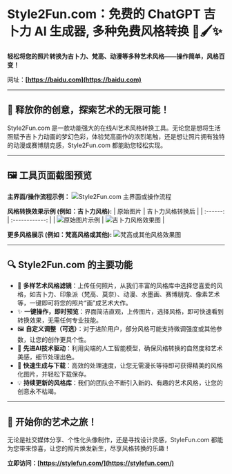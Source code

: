 # Style2Fun.com：免费的 ChatGPT 吉卜力 AI 生成器, 多种免费风格转换 🎨🖌️✨

**轻松将您的照片转换为吉卜力、梵高、动漫等多种艺术风格——操作简单，风格百变！**

网址：**[https://baidu.com](https://baidu.com)**

---

## 🌟 释放你的创意，探索艺术的无限可能！

Style2Fun.com 是一款功能强大的在线AI艺术风格转换工具。无论您是想将生活照赋予吉卜力动画的梦幻色彩，体验梵高画作的浓烈笔触，还是想让照片拥有独特的动漫或赛博朋克感，Style2Fun.com 都能助您轻松实现。

---

## 🖼️ 工具页面截图预览


**主界面/操作流程示例：**
![Style2Fun.com 主界面或操作流程](URL_TO_YOUR_IMAGE_1_HERE "Style2Fun.com 简洁的操作界面")

**风格转换效果示例 (例如：吉卜力风格):**
| 原始图片 | 吉卜力风格转换后 |
| :------: | :------------: |
| ![原始图片示例](URL_TO_YOUR_ORIGINAL_IMAGE_EXAMPLE_HERE "待转换的原始图片") | ![吉卜力风格效果图](URL_TO_YOUR_GHIBLI_STYLED_IMAGE_HERE "吉卜力风格转换效果") |

**更多风格展示 (例如：梵高风格或其他):**
![梵高或其他风格效果图](URL_TO_YOUR_ANOTHER_STYLED_IMAGE_HERE "梵高或其他艺术风格转换效果")

---

## 🔍 Style2Fun.com 的主要功能

*   🎨 **多样艺术风格滤镜**：上传任何照片，从我们丰富的风格库中选择您喜爱的风格，如吉卜力、印象派（梵高、莫奈）、动漫、水墨画、赛博朋克、像素艺术等，一键即可将您的照片“画”成艺术大作。
*   ✨ **一键操作，即时预览**：界面简洁直观，上传图片，选择风格，即可快速看到转换效果，无需任何专业技能。
*   🖼️ **自定义调整（可选）**：对于进阶用户，部分风格可能支持微调强度或其他参数，让您的创作更具个性。
*   🤖 **先进AI技术驱动**：利用尖端的人工智能模型，确保风格转换的自然度和艺术美感，细节处理出色。
*   🚀 **快速生成与下载**：高效的处理速度，让您无需漫长等待即可获得精美的风格化图片，并轻松下载保存。
*   💡 **持续更新的风格库**：我们的团队会不断引入新的、有趣的艺术风格，让您的创意永不枯竭。

---

## 🚀 开始你的艺术之旅！

无论是社交媒体分享、个性化头像制作，还是寻找设计灵感，StyleFun.com 都能为您带来惊喜，让您的照片焕发新生，尽享风格转换的乐趣！

**立即访问：[https://stylefun.com/](https://stylefun.com/)**
